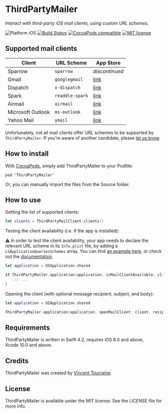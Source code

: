 # ThirdPartyMailer

_Interact with third-party iOS mail clients, using custom URL schemes._

![Platform iOS](https://img.shields.io/badge/platform-iOS-blue.svg)
[![Build Status](https://travis-ci.org/vtourraine/ThirdPartyMailer.svg?branch=master)](https://travis-ci.org/vtourraine/ThirdPartyMailer)
[![CocoaPods compatible](https://img.shields.io/cocoapods/v/ThirdPartyMailer.svg)](https://cocoapods.org/pods/ThirdPartyMailer)
[![MIT license](http://img.shields.io/badge/license-MIT-blue.svg)](https://github.com/vtourraine/ThirdPartyMailer/raw/master/LICENSE.md)


## Supported mail clients

Client             | URL Scheme      | App Store
------------------ | --------------- | ---------
Sparrow            | `sparrow`       | _discontinued_
Gmail              | `googlegmail`   | [link](https://itunes.apple.com/app/id422689480?mt=8)
Dispatch           | `x-dispatch`    | [link](https://itunes.apple.com/app/id642022747?mt=8)
Spark              | `readdle-spark` | [link](https://itunes.apple.com/app/id997102246?mt=8)
Airmail            | `airmail`       | [link](https://itunes.apple.com/app/id993160329?mt=8)
Microsoft Outlook  | `ms-outlook`    | [link](https://itunes.apple.com/app/id951937596?mt=8)
Yahoo Mail         | `ymail`         | [link](https://itunes.apple.com/app/id577586159?mt=8)

Unfortunately, not all mail clients offer URL schemes to be supported by `ThirdPartyMailer`. If you’re aware of another candidate, please [let us know](https://github.com/vtourraine/ThirdPartyMailer/issues).


## How to install

With [CocoaPods](https://cocoapods.org), simply add ThirdPartyMailer to your Podfile:

```
pod 'ThirdPartyMailer'
```

Or, you can manually import the files from the Source folder.


## How to use

Getting the list of supported clients:

``` swift
let clients = ThirdPartyMailClient.clients()
```

Testing the client availability (i.e. if the app is installed):

⚠️ In order to test the client availability, your app needs to declare the relevant URL scheme in its `Info.plist` file, by adding a `LSApplicationQueriesSchemes` array. You can find [an example here](https://github.com/vtourraine/ThirdPartyMailer/blob/69ef4095336ccebc76ac528234c1739f66d258d1/Tests/ThirdPartyMailerExample/Info.plist#L23), or check out the [documentation](https://developer.apple.com/library/archive/documentation/General/Reference/InfoPlistKeyReference/Articles/LaunchServicesKeys.html#//apple_ref/doc/uid/TP40009250-SW14).

``` swift
let application = UIApplication.shared

if ThirdPartyMailer.application(application, isMailClientAvailable: client) {
    // ...
}
```

Opening the client (with optional message recipient, subject, and body):

``` swift
let application = UIApplication.shared

ThirdPartyMailer.application(application, openMailClient: client, recipient: nil, subject: nil, body: nil)
```


## Requirements

ThirdPartyMailer is written in Swift 4.2, requires iOS 8.0 and above, Xcode 10.0 and above.


## Credits

ThirdPartyMailer was created by [Vincent Tourraine](http://www.vtourraine.net).


## License

ThirdPartyMailer is available under the MIT license. See the LICENSE file for more info.
